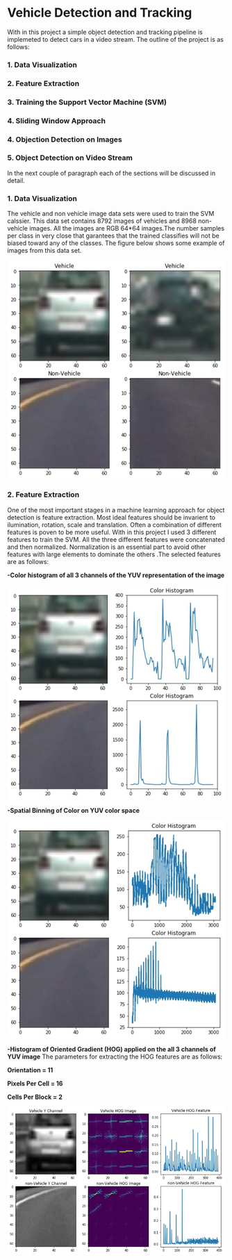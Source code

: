 # Vehicle Detection and Tracking

With in this project a simple object detection and tracking pipeline is implemeted to detect cars in a video stream. The outline of the project is as follows:

### 1. Data Visualization
### 2. Feature Extraction
### 3. Training the Support Vector Machine (SVM)
### 4. Sliding Window Approach
### 4. Objection Detection on Images
### 5. Object Detection on Video Stream

In the next couple of paragraph each of the sections will be discussed in detail.

### 1. Data Visualization

The vehicle and non vehicle image data sets were used to train the SVM calssier. This data set contains 8792 images of vehicles and 8968 non-vehicle images. All the images are RGB 64*64 images.The number samples per class in very close that garantees that the trained classifies will not be biased toward any of the classes. The figure below shows some example of images from this data set.

<img src = "./output_images/example.jpg" width = "500" hight = "400">

### 2. Feature Extraction
One of the most important stages in a machine learning approach for object detection is feature extraction. Most ideal features should be invarient to ilumination, rotation, scale and translation. Often a combination of different features is poven to be more useful. With in this project I used 3 different features to train the SVM. All the three different features were concatenated and then normalized. Normalization is an essential part to avoid other features with large elements to dominate the others .The selected features are as follows:

**-Color histogram of all 3 channels of the YUV representation of the image**

<img src = "./output_images/colorhist.jpg" width = "500" hight = "400">

**-Spatial Binning of Color on YUV color space**

<img src = "./output_images/binspatial.jpg" width = "500" hight = "400">

**-Histogram of Oriented Gradient (HOG) applied on the all 3 channels of YUV image** 
The parameters for extracting the HOG features are as follows:

**Orientation = 11**

**Pixels Per Cell = 16**

**Cells Per Block = 2**

<img src = "./output_images/Hog.jpg" width = "500" hight = "400">


